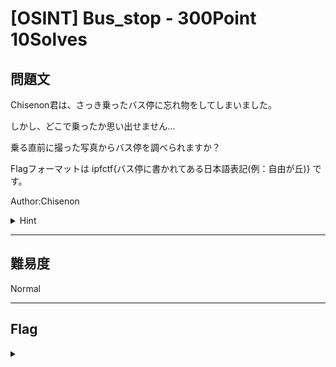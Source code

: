 # [OSINT] Bus_stop - 300Point 10Solves

## 問題文 

Chisenon君は、さっき乗ったバス停に忘れ物をしてしまいました。

しかし、どこで乗ったか思い出せません…

乗る直前に撮った写真からバス停を調べられますか？

Flagフォーマットは ipfctf{バス停に書かれてある日本語表記(例：自由が丘)} です。

Author:Chisenon

<details><summary>Hint</summary>

同じ名前のバス停が周りにたくさんあった気がする...

</details>

---

## 難易度

Normal

---

## Flag
<details><summary></summary>

```
ipfctf{あべの橋}
```

</details>